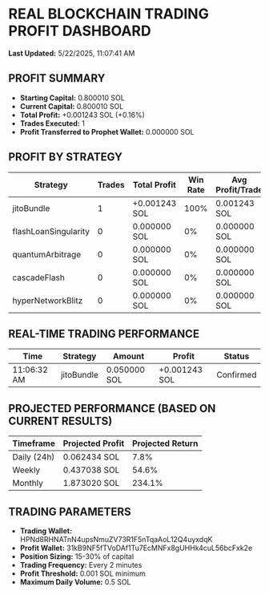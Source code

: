 # REAL BLOCKCHAIN TRADING PROFIT DASHBOARD

**Last Updated:** 5/22/2025, 11:07:41 AM

## PROFIT SUMMARY

- **Starting Capital:** 0.800010 SOL
- **Current Capital:** 0.800010 SOL
- **Total Profit:** +0.001243 SOL (+0.16%)
- **Trades Executed:** 1
- **Profit Transferred to Prophet Wallet:** 0.000000 SOL

## PROFIT BY STRATEGY

| Strategy | Trades | Total Profit | Win Rate | Avg Profit/Trade |
|----------|--------|--------------|----------|------------------|
| jitoBundle | 1 | +0.001243 SOL | 100% | 0.001243 SOL |
| flashLoanSingularity | 0 | 0.000000 SOL | 0% | 0.000000 SOL |
| quantumArbitrage | 0 | 0.000000 SOL | 0% | 0.000000 SOL |
| cascadeFlash | 0 | 0.000000 SOL | 0% | 0.000000 SOL |
| hyperNetworkBlitz | 0 | 0.000000 SOL | 0% | 0.000000 SOL |

## REAL-TIME TRADING PERFORMANCE

| Time | Strategy | Amount | Profit | Status |
|------|----------|--------|--------|--------|
| 11:06:32 AM | jitoBundle | 0.050000 SOL | +0.001243 SOL | Confirmed |

## PROJECTED PERFORMANCE (BASED ON CURRENT RESULTS)

| Timeframe | Projected Profit | Projected Return |
|-----------|------------------|------------------|
| Daily (24h) | 0.062434 SOL | 7.8% |
| Weekly | 0.437038 SOL | 54.6% |
| Monthly | 1.873020 SOL | 234.1% |

## TRADING PARAMETERS

- **Trading Wallet:** HPNd8RHNATnN4upsNmuZV73R1F5nTqaAoL12Q4uyxdqK
- **Profit Wallet:** 31kB9NF5fTVoDAf1Tu7EcMNFx8gUHHk4cuL56bcFxk2e
- **Position Sizing:** 15-30% of capital
- **Trading Frequency:** Every 2 minutes
- **Profit Threshold:** 0.001 SOL minimum
- **Maximum Daily Volume:** 0.5 SOL